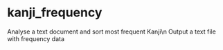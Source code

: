# kanji_frequency
Analyse a text document and sort most frequent Kanji\n
Output a text file with frequency data
